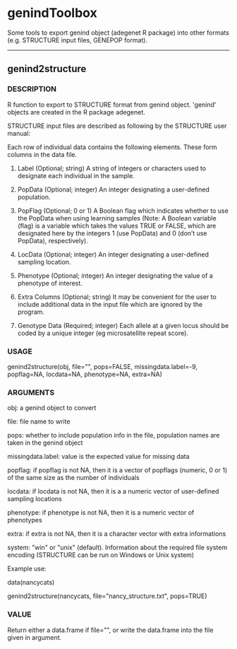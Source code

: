 # genindToolbox

Some tools to export genind object (adegenet R package) into other formats (e.g. STRUCTURE input files, GENEPOP format).

--------------------------------
 ## genind2structure

 ### DESCRIPTION

 R function to export to STRUCTURE format from genind object. 'genind' objects are created in the R package adegenet.

 STRUCTURE input files are described as following by the STRUCTURE user manual:

 Each row of individual data contains the following elements. These form columns in the data file.

 1. Label (Optional; string) A string of integers or characters used to designate each individual in the sample.

 2. PopData (Optional; integer) An integer designating a user-defined population.

 3. PopFlag (Optional; 0 or 1) A Boolean flag which indicates whether to use the PopData when using learning samples (Note: A Boolean variable (flag) is a variable which takes the values TRUE or FALSE, which are designated here by the integers 1 (use PopData) and 0 (don’t use PopData), respectively).

 4. LocData (Optional; integer) An integer designating a user-defined sampling location.

 5. Phenotype (Optional; integer) An integer designating the value of a phenotype of interest.

 6. Extra Columns (Optional; string) It may be convenient for the user to include additional data in the input file which are ignored by the program.

 7. Genotype Data (Required; integer) Each allele at a given locus should be coded by a unique integer (eg microsatellite repeat score).

 ### USAGE
 genind2structure(obj, file="", pops=FALSE, missingdata.label=-9, popflag=NA, locdata=NA, phenotype=NA, extra=NA)

### ARGUMENTS
 obj: a genind object to convert

 file: file name to write

 pops: whether to include population info in the file, population names are taken in the genind object

 missingdata.label: value is the expected value for missing data

 popflag: if popflag is not NA, then it is a vector of popflags (numeric, 0 or 1) of the same size as the number of individuals

 locdata: if locdata is not NA, then it is a a numeric vector of user-defined sampling locations

 phenotype: if phenotype is not NA, then it is a numeric vector of phenotypes

 extra: if extra is not NA, then it is a character vector with extra informations

 system: "win" or "unix" (default). Information about the required file system encoding (STRUCTURE can be run on Windows or Unix system)

 Example use:

 data(nancycats)

 genind2structure(nancycats, file="nancy_structure.txt", pops=TRUE)


 ### VALUE

 Return either a data.frame if file="", or write the data.frame into the file given in argument.
